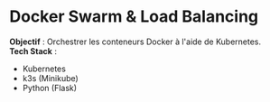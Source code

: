 # Docker Swarm & Load Balancing
**Objectif** : Orchestrer les conteneurs Docker à l'aide de Kubernetes.<br>
**Tech Stack** :<br>
  - Kubernetes<br>
  - k3s (Minikube)<br>
  - Python (Flask)